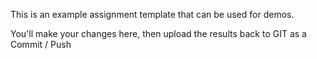 This is an example assignment template that can be used for demos.

You'll make your changes here, then upload the results back to GIT as a Commit / Push